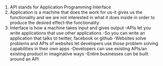 1) API stands for Application Programming Interface
2) Application is a machine that does the work for us-it gives us the
functionality and we are not interested in what it does inside in
order to produce the desired effect-the functionality
3) Interface is how a machine takes input and gives output
-APIs let you write applications that use other applications
-So you can write an application that talks to twitter, facebook or github
-Websites solve problems and APIs of websites let developers use those
problem solving capabilities in their own apps
-Developers can use existing APIs/an existing product in imaginative ways
-Entire businesses can be built around an API
